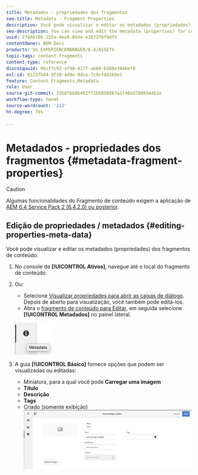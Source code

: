```yaml
---
title: Metadados - propriedades dos fragmentos
seo-title: Metadata - Fragment Properties
description: Você pode visualizar e editar os metadados (propriedades) dos fragmentos de conteúdo.
seo-description: You can view and edit the metadata (properties) for content fragments.
uuid: 2744610b-215a-4ee8-893e-e167376f9df5
contentOwner: AEM Docs
products: SG_EXPERIENCEMANAGER/6.4/ASSETS
topic-tags: content-fragments
content-type: reference
discoiquuid: 96cf7c92-af98-417f-ab60-b368e3846ef8
exl-id: 0123fb44-9f38-4d9e-9dce-7c9cfd4260e1
feature: Content Fragments,Metadata
role: User
source-git-commit: 3358f6b8b492ff2b5858867a1f48a57b06944b1e
workflow-type: tm+mt
source-wordcount: '112'
ht-degree: 76%

---
```


# Metadados - propriedades dos fragmentos {#metadata-fragment-properties}

>[!CAUTION]
>
>Algumas funcionalidades do Fragmento de conteúdo exigem a aplicação de [AEM 6.4 Service Pack 2 (6.4.2.0) ou posterior](/help/release-notes/sp-release-notes.md).

## Edição de propriedades / metadados {#editing-properties-meta-data}

Você pode visualizar e editar os metadados (propriedades) dos fragmentos de conteúdo:

1. No console de **[!UICONTROL Ativos]**, navegue até o local do fragmento de conteúdo.
1. Ou:

   * Selecione [Visualizar propriedades para abrir as caixas de diálogo](managing-assets-touch-ui.md#editing-properties). Depois de aberto para visualização, você também pode editá-los.
   * Abra o [fragmento de conteúdo para Editar](content-fragments-managing.md#opening-the-fragment-editor), em seguida selecione **[!UICONTROL Metadados]** no painel lateral.

   ![cfm-6420-06](assets/cfm-6420-06.png)

1. A guia **[!UICONTROL Básico]** fornece opções que podem ser visualizadas ou editadas:

   * Miniatura, para a qual você pode **Carregar uma imagem**
   * **Título**
   * **Descrição**
   * **Tags**
   * Criado (somente exibição)
   ![cfm-6420-07](assets/cfm-6420-07.png)
